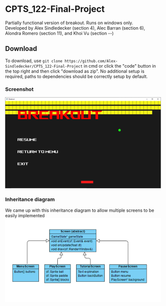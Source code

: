 # CPTS_122-Final-Project
Partially functional version of breakout. Runs on windows only.<br/>
Developed by Alex Sindledecker (section 4), Alec Barran (section 6), Alondra Romero (section 11), and Khoi Vu (section --)
## Download
To download, use `git clone https://github.com/Alex-Sindledecker/CPTS_122-Final-Project` in cmd or click the "code" button in the top right and then click "download as zip". No additional setup is required, paths to dependencies should be correctly setup by default.
### Screenshot
![game screenshot](img/Screenshot.png)
### Inheritance diagram
We came up with this inheritance diagram to allow multiple screens to be easily implemented
![uml diagram](img/uml.PNG)
